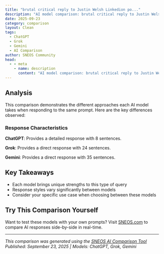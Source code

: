 ```yaml
---
title: "brutal critical reply to Justin Welsh Linkedion po..."
description: "AI model comparison: brutal critical reply to Justin Welsh Linkedion post, be critical and honest: The richest people I k..."
date: 2025-09-23
category: comparison
layout: Clean
tags:
  - ChatGPT
  - Grok
  - Gemini
  - AI Comparison
author: SNEOS Community
head:
  - - meta
    - name: description
      content: "AI model comparison: brutal critical reply to Justin Welsh Linkedion post, be critical and honest: The richest people I know are miserable.  ..."
---
```


<ChatComparison
  title="brutal critical reply to Justin Welsh Linkedion po..."
  prompt="brutal critical reply to Justin Welsh Linkedion post, be critical and honest: The richest people I know are miserable.&#10;&#10;The happiest people I know?&#10;&#10;They figured out what &quot;enough&quot; looks like.&#10;&#10;Then optimized for it.&#10;&#10;They don't need:&#10;&#10;- The biggest house&#10;- The fanciest car&#10;- The status symbols&#10;&#10;They need:&#10;&#10;- Time with their kids&#10;- Work that matters&#10;- Peace of mind&#10;&#10;I've watched millionaires cry in their Lamborghinis.&#10;I've seen executives with everything who feel empty.&#10;&#10;And I've watched solopreneurs making $250K who wake up excited.&#10;&#10;The difference?&#10;&#10;One group is chasing more.&#10;The other found enough.&#10;&#10;If you want to build a business that serves your life (not consumes it), I teach exactly how to do that in my 111-lesson masterclass.&#10;&#10;Join 6,500+ creators who've already enrolled: https://buff.ly/Y0SRSH4&#10;&#10;Because success without fulfillment is the ultimate failure."
  :responses='{
    "ChatGPT": "Justin, your post pitches a feel-good, oversimplified narrative that reeks of surface-level platitudes rather than genuine insight. Claiming that millionaires are miserable while solopreneurs making $250K wake up excited ignores the complexity of human experience \u2014 happiness and success are not one-size-fits-all, nor are they solely tied to income or possessions. \n\nYour binary framing\u2014rich people chasing more vs. others who \u0022found enough\u0022\u2014sounds more like self-help buzzword fluff than nuanced reality. And turning this into a sales pitch for a 111-lesson masterclass feels cynical. If you truly understood fulfillment, you wouldn\u2019t need to hawk another course to spoon-feed a tired formula promising work-life balance. Real fulfillment isn\u2019t packaged in lessons or catchy slogans; it\u2019s messy, individual, and beyond simplistic doses of \u0022enough.\u0022 \n\nIf your goal is to help people, maybe start by ditching this generic, judgmental spiel and admit that wealth and happiness coexist in varied, complicated ways \u2014 not just the neat archetypes you want to sell.",
    "Grok": "Hey Justin, I\u2019ve got to be brutally honest here. While your post starts with an appealing sentiment\u2014chasing \u201Cenough\u201D over endless \u201Cmore\u201D\u2014it quickly devolves into a tired trope that feels more like a sales pitch than genuine insight. The message isn\u2019t wrong, but it\u2019s shallow and overplayed. We\u2019ve all heard the \u201Cmoney doesn\u2019t buy happiness\u201D narrative a million times, often from people who\u2019ve already made their millions. It\u2019s easy to preach about \u201Cenough\u201D when you\u2019re not struggling to pay rent or put food on the table. The reality is, for many, \u201Cenough\u201D isn\u2019t a philosophical choice\u2014it\u2019s a survival baseline they can\u2019t even reach.\n\nYour examples\u2014millionaires crying in Lamborghinis and solopreneurs making $250K waking up excited\u2014feel like caricatures. They\u2019re emotionally charged but lack depth or nuance. What about the solopreneur making $250K who\u2019s still miserable because they\u2019re burned out from the hustle you often glorify? Or the millionaire who\u2019s miserable not because of money, but because of personal loss or mental health struggles that no amount of \u201Cenough\u201D can fix? Life isn\u2019t this binary.\n\nAnd let\u2019s address the elephant in the room: the plug for your masterclass at the end. It undercuts any authenticity in your message. You\u2019re not just sharing wisdom\u2014you\u2019re funneling people into a $X course with a slick \u201Csuccess without fulfillment is failure\u201D tagline. It feels manipulative, especially when you\u2019re targeting creators who might already be desperate for guidance. If you truly believe in optimizing for \u201Cenough,\u201D why not share actionable advice for free instead of gatekeeping it behind a paywall? Or at least be transparent that this is a business move, not a selfless sermon.\n\nThe core idea\u2014prioritizing fulfillment over endless chasing\u2014has merit, but it\u2019s buried under clich\u00E9s and a not-so-subtle sales agenda. If you want to resonate, dig deeper. Share real, messy stories, not polished anecdotes. And if you\u2019re selling something, own it upfront. Otherwise, this just feels like another LinkedIn guru post exploiting people\u2019s insecurities for clicks and cash. What\u2019s your actual take on \u201Cenough\u201D beyond the buzzwords? I\u2019m curious to hear something raw and unfiltered.",
    "Gemini": "Okay, here\u0027s a brutally honest and critical reply to Justin Welsh\u0027s LinkedIn post:\n\nSubject: \u0022Enough\u0022 or Just Enough Marketing?\n\nJustin, while the sentiment is superficially appealing, this post feels like a well-worn trope repackaged to sell your masterclass. The \u0022rich people are miserable, simple people are happy\u0022 narrative is a vast oversimplification, and frankly, a bit insulting to both groups.\n\nLet\u0027s dissect this:\n\n*   **\u0022The richest people I know are miserable.\u0022** This is anecdotal at best. Misery isn\u0027t exclusive to the wealthy, and implying that wealth *causes* unhappiness is a dangerous and inaccurate generalization. It conveniently ignores the systemic issues, personal struggles, and mental health challenges that can affect anyone, regardless of their income.\n\n*   **\u0022They figured out what \u0027enough\u0027 looks like. Then optimized for it.\u0022** Again, sounds good, but what does \u0022enough\u0022 actually *mean*? Is it a conveniently vague target that shifts as soon as someone achieves it? And who gets to define \u0022enough\u0022 for someone else? It feels like you\u0027re subtly shaming ambition.\n\n*   **The list of needs:** Time with kids, meaningful work, peace of mind? These are universal human desires, not the exclusive domain of the \u0022enough\u0022 crowd. Conflating these desires with a specific income level is misleading. Someone making millions can absolutely prioritize family and find meaning in their work.\n\n*   **The Lamborghinis and crying millionaires:** This is a tired clich\u00E9. Show me the data. Without it, it\u0027s just a manipulative emotional appeal.\n\n*   **The $250K solopreneurs:** Okay, now we\u0027re getting to the real point. You\u0027re selling the dream of a comfortable solopreneur lifestyle. There\u0027s nothing inherently wrong with that, but framing it as the *only* path to happiness is disingenuous. $250K is a significant income that many people would consider \u0022more\u0022 than enough. Is that the new benchmark for simple happiness?\n\n*   **The Masterclass Plug:** Ah, here it is. The entire post is structured as a problem/solution funnel, with your masterclass conveniently positioned as the answer. It\u0027s a classic marketing tactic, but dressed up in the guise of profound wisdom.\n\n**The real issue:** This post preys on people\u0027s anxieties about success and fulfillment. It implies that chasing traditional markers of success (wealth, status) is inherently flawed, while conveniently offering an alternative path that leads directly to your product.\n\n**A more honest take:** Fulfillment is complex and individual. Some people find it in building empires, others in simpler pursuits. There\u0027s no magic income level or lifestyle that guarantees happiness. And while your masterclass might offer valuable strategies, it\u0027s not a shortcut to a meaningful life. Stop selling a simplistic narrative and start acknowledging the nuances of human experience.\n"
  }'
  published-date="07:37"
/>

## Analysis

This comparison demonstrates the different approaches each AI model takes when responding to the same prompt. Here are the key differences observed:

### Response Characteristics

**ChatGPT**: Provides a detailed response with 8 sentences. 

**Grok**: Provides a direct response with 24 sentences. 

**Gemini**: Provides a direct response with 35 sentences. 

## Key Takeaways

- Each model brings unique strengths to this type of query
- Response styles vary significantly between models
- Consider your specific use case when choosing between these models

## Try This Comparison Yourself

Want to test these models with your own prompts? Visit [SNEOS.com](https://sneos.com) to compare AI responses side-by-side in real-time.

---

*This comparison was generated using the [SNEOS AI Comparison Tool](https://sneos.com)*
*Published: September 23, 2025 | Models: ChatGPT, Grok, Gemini*
